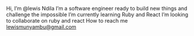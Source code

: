 Hi, I’m @lewis Ndila
 I’m a software engineer ready to build new things and challenge the impossible I’m currently learning Ruby and React
 I’m looking to collaborate on ruby and react
 How to reach me lewismunyambu@gmail.com


